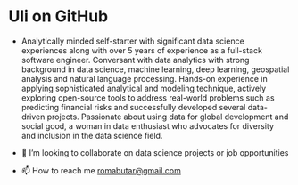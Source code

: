 # Uli on GitHub
- Analytically minded self-starter with significant data science experiences along with over 5 years of experience as a full-stack software engineer. Conversant with data analytics with strong background in data science, machine learning, deep learning, geospatial analysis and natural language processing. Hands-on experience in applying sophisticated analytical and modeling technique, actively exploring open-source tools to address real-world problems such as predicting financial risks and successfully developed several data-driven projects. Passionate about using data for global development and social good, a woman in data enthusiast who advocates for diversity and inclusion in the data science field.

- 💞️ I’m looking to collaborate on data science projects or job opportunities
- 📫 How to reach me romabutar@gmail.com


<!---
Uly85/Uly85 is a ✨ special ✨ repository because its `README.md` (this file) appears on your GitHub profile.
You can click the Preview link to take a look at your changes.
--->
